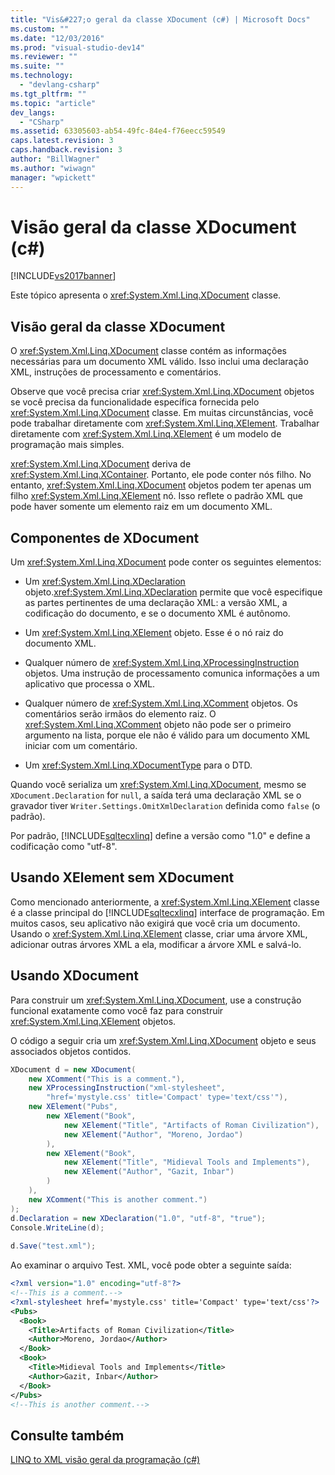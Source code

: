 ```yaml
---
title: "Vis&#227;o geral da classe XDocument (c#) | Microsoft Docs"
ms.custom: ""
ms.date: "12/03/2016"
ms.prod: "visual-studio-dev14"
ms.reviewer: ""
ms.suite: ""
ms.technology: 
  - "devlang-csharp"
ms.tgt_pltfrm: ""
ms.topic: "article"
dev_langs: 
  - "CSharp"
ms.assetid: 63305603-ab54-49fc-84e4-f76eecc59549
caps.latest.revision: 3
caps.handback.revision: 3
author: "BillWagner"
ms.author: "wiwagn"
manager: "wpickett"
---
```

# Vis&#227;o geral da classe XDocument (c#)
[!INCLUDE[vs2017banner](../../../../csharp/includes/vs2017banner.md)]

Este tópico apresenta o <xref:System.Xml.Linq.XDocument> classe.  
  
## Visão geral da classe XDocument  
 O <xref:System.Xml.Linq.XDocument> classe contém as informações necessárias para um documento XML válido. Isso inclui uma declaração XML, instruções de processamento e comentários.  
  
 Observe que você precisa criar <xref:System.Xml.Linq.XDocument> objetos se você precisa da funcionalidade específica fornecida pelo <xref:System.Xml.Linq.XDocument> classe. Em muitas circunstâncias, você pode trabalhar diretamente com <xref:System.Xml.Linq.XElement>. Trabalhar diretamente com <xref:System.Xml.Linq.XElement> é um modelo de programação mais simples.  
  
 <xref:System.Xml.Linq.XDocument> deriva de <xref:System.Xml.Linq.XContainer>. Portanto, ele pode conter nós filho. No entanto, <xref:System.Xml.Linq.XDocument> objetos podem ter apenas um filho <xref:System.Xml.Linq.XElement> nó. Isso reflete o padrão XML que pode haver somente um elemento raiz em um documento XML.  
  
## Componentes de XDocument  
 Um <xref:System.Xml.Linq.XDocument> pode conter os seguintes elementos:  
  
-   Um <xref:System.Xml.Linq.XDeclaration> objeto.<xref:System.Xml.Linq.XDeclaration> permite que você especifique as partes pertinentes de uma declaração XML: a versão XML, a codificação do documento, e se o documento XML é autônomo.  
  
-   Um <xref:System.Xml.Linq.XElement> objeto. Esse é o nó raiz do documento XML.  
  
-   Qualquer número de <xref:System.Xml.Linq.XProcessingInstruction> objetos. Uma instrução de processamento comunica informações a um aplicativo que processa o XML.  
  
-   Qualquer número de <xref:System.Xml.Linq.XComment> objetos. Os comentários serão irmãos do elemento raiz. O <xref:System.Xml.Linq.XComment> objeto não pode ser o primeiro argumento na lista, porque ele não é válido para um documento XML iniciar com um comentário.  
  
-   Um <xref:System.Xml.Linq.XDocumentType> para o DTD.  
  
 Quando você serializa um <xref:System.Xml.Linq.XDocument>, mesmo se `XDocument.Declaration` for `null`, a saída terá uma declaração XML se o gravador tiver `Writer.Settings.OmitXmlDeclaration` definida como `false` \(o padrão\).  
  
 Por padrão, [!INCLUDE[sqltecxlinq](../../../../csharp/programming-guide/concepts/linq/includes/sqltecxlinq_md.md)] define a versão como "1.0" e define a codificação como "utf\-8".  
  
## Usando XElement sem XDocument  
 Como mencionado anteriormente, a <xref:System.Xml.Linq.XElement> classe é a classe principal do [!INCLUDE[sqltecxlinq](../../../../csharp/programming-guide/concepts/linq/includes/sqltecxlinq_md.md)] interface de programação. Em muitos casos, seu aplicativo não exigirá que você cria um documento. Usando o <xref:System.Xml.Linq.XElement> classe, criar uma árvore XML, adicionar outras árvores XML a ela, modificar a árvore XML e salvá\-lo.  
  
## Usando XDocument  
 Para construir um <xref:System.Xml.Linq.XDocument>, use a construção funcional exatamente como você faz para construir <xref:System.Xml.Linq.XElement> objetos.  
  
 O código a seguir cria um <xref:System.Xml.Linq.XDocument> objeto e seus associados objetos contidos.  
  
```c#  
XDocument d = new XDocument(  
    new XComment("This is a comment."),  
    new XProcessingInstruction("xml-stylesheet",  
        "href='mystyle.css' title='Compact' type='text/css'"),  
    new XElement("Pubs",  
        new XElement("Book",  
            new XElement("Title", "Artifacts of Roman Civilization"),  
            new XElement("Author", "Moreno, Jordao")  
        ),  
        new XElement("Book",  
            new XElement("Title", "Midieval Tools and Implements"),  
            new XElement("Author", "Gazit, Inbar")  
        )  
    ),  
    new XComment("This is another comment.")  
);  
d.Declaration = new XDeclaration("1.0", "utf-8", "true");  
Console.WriteLine(d);  
  
d.Save("test.xml");  
```  
  
 Ao examinar o arquivo Test. XML, você pode obter a seguinte saída:  
  
```xml  
<?xml version="1.0" encoding="utf-8"?>  
<!--This is a comment.-->  
<?xml-stylesheet href='mystyle.css' title='Compact' type='text/css'?>  
<Pubs>  
  <Book>  
    <Title>Artifacts of Roman Civilization</Title>  
    <Author>Moreno, Jordao</Author>  
  </Book>  
  <Book>  
    <Title>Midieval Tools and Implements</Title>  
    <Author>Gazit, Inbar</Author>  
  </Book>  
</Pubs>  
<!--This is another comment.-->  
```  
  
## Consulte também  
 [LINQ to XML visão geral da programação \(c\#\)](../../../../csharp/programming-guide/concepts/linq/linq-to-xml-programming-overview.md)